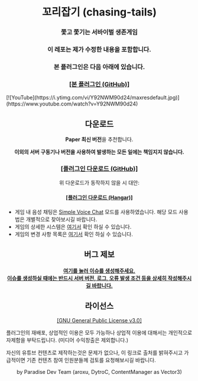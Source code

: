 <h1 align="center">꼬리잡기 (chasing-tails)</h1>

<h3 align="center">쫓고 쫓기는 서바이벌 생존게임</h3>

<h3 align="center">이 레포는 제가 수정한 내용을 포함합니다.</h3>

<h3 align="center">본 플러그인은 다음 아래에 있습니다.</h3>
<h3 align="center"><a href="https://github.com/ParadiseDevTeam/chasing-tails" target="_blank">[본 플러그인 (GitHub)]</a></h3>
[![YouTube](https://i.ytimg.com/vi/Y92NWM90d24/maxresdefault.jpg)](https://www.youtube.com/watch?v=Y92NWM90d24)

<h2 align="center">다운로드</h2>

<p align="center"><b>Paper 최신 버전</b>을 추천합니다.</p>

<b><p align="center">이외의 서버 구동기나 버전을 사용하여 발생하는 모든 일에는 책임지지 않습니다.</p></b>

<h3 align="center"><a href="https://github.com/ParadiseDevTeam/chasing-tails/releases/latest/download/chasing-tails.jar" target="_blank">[플러그인 다운로드 (GitHub)]</a></h3>

<p align="center">위 다운로드가 동작하지 않을 시 대안:</p>

<h4 align="center"><a href="https://hangar.papermc.io/ParadiseDevTeam">[플러그인 다운로드 (Hangar)]</a></h4>

- 게임 내 음성 채팅은 [Simple Voice Chat](https://www.curseforge.com/minecraft/mc-mods/simple-voice-chat) 모드를 사용하였습니다. 해당 모드 사용법은 개별적으로 찾아보시길 바랍니다.
- 게임의 상세한 시스템은 [여기서](./docs/GAMEINFO.md) 확인 하실 수 있습니다.
- 게임의 변경 사항 목록은 [여기서](./docs/CHANGELOG.md) 확인 하실 수 있습니다.

<h2 align="center">버그 제보</h2>

<h4 align="center"><a href="https://github.com/ParadiseDevTeam/chasing-tails/issues/new">여기를 눌러 이슈를 생성해주세요.</br >이슈를 생성하실 때에는 반드시 서버 버전, 로그, 오류 발생 조건 등을 상세히 작성해주시길 바랍니다.</a></h4>

<h2 align="center">라이선스</h2>

<p align="center"><a href="https://github.com/ParadiseDevTeam/chasing-tails/blob/master/LICENSE.md">[GNU General Public License v3.0]</a></p>

플러그인의 재배포, 상업적인 이용은 모두 가능하나 상업적 이용에 대해서는 개인적으로 자제함을 부탁드립니다. (미디어 수익창출은 제외합니다.)

자신의 유튜브 컨텐츠로 제작하는것은 문제가 없으나, 이 링크로 출처를 밝혀주시고 가급적이면 기존 컨텐츠 참여 인원분들께 검토를 요청해보시길 바랍니다.

<p align="center">by Paradise Dev Team (aroxu, DytroC, ContentManager as Vector3)</p>
